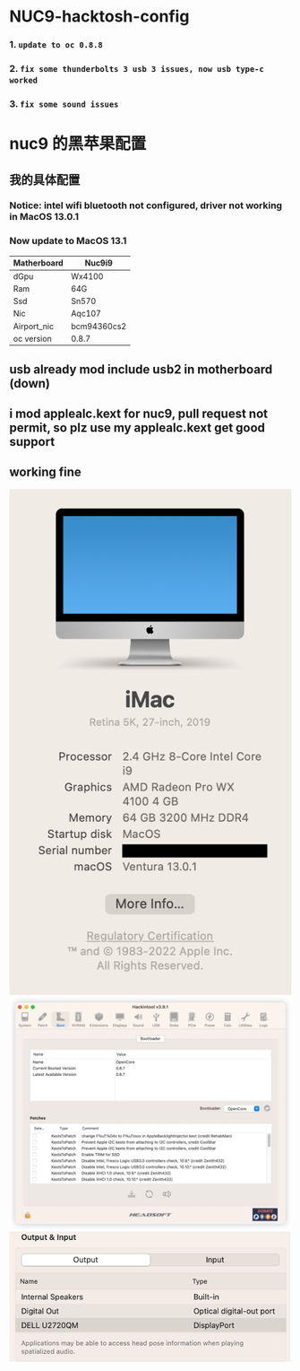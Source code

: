 # NUC9-hacktosh-config

### 1. `update to oc 0.8.8`
### 2. `fix some thunderbolts 3 usb 3 issues, now usb type-c worked`
### 3. `fix some sound issues`

# nuc9 的黑苹果配置

## 我的具体配置

### Notice: intel wifi bluetooth not configured, driver not working in MacOS 13.0.1

### Now update to MacOS 13.1

| Matherboard | Nuc9i9      |
| ----------- | ----------- |
| dGpu        | Wx4100      |
| Ram         | 64G         |
| Ssd         | Sn570       |
| Nic         | Aqc107      |
| Airport_nic | bcm94360cs2 |
| oc version  | 0.8.7       |

## usb already mod include usb2 in motherboard (down)

## i mod applealc.kext for nuc9, pull request not permit, so plz use my applealc.kext get good support

## working fine

![](https://github.com/littlesum/nuc9hacktosh-config/blob/main/pic/Screenshot%202022-12-07%20at%2014.51.38.png?raw=true)
![](https://github.com/littlesum/nuc9hacktosh-config/blob/main/pic/IMAGE%202022-12-07%2014:13:23.jpg?raw=true)
![](https://github.com/littlesum/nuc9hacktosh-config/blob/main/pic/Screenshot%202022-12-07%20at%2014.50.46.png?raw=true)


